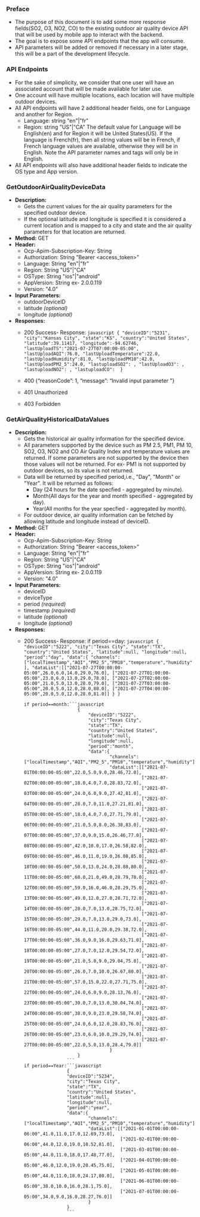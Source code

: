 ### Preface
- The purpose of this document is to add some more response fields(SO2, O3, NO2, CO) to the existing outdoor air quality device API that will be used by mobile app to interact with the backend.
- The goal is to expose some API endpoints that the app will consume.
- API parameters will be added or removed if necessary in a later stage, this will be a part of the development lifecycle.

### API Endpoints
- For the sake of simplicity, we consider that one user will have an associated account that will be made available for later use.
- One account will have multiple locations, each location will have multiple outdoor devices.
- All API endpoints will have 2 additional header fields, one for Language and another for Region.
  - Language: string    "en"|"fr"
  - Region: string      "US"|"CA"
  The default value for Language will be English(en) and for Region it will be United States(US). If the language is French(fr), then all string values will be in French, if French language values are available, otherwise they will be in English. Note the API parameter names and tags will only be in English.
- All API endpoints will also have additional header fields to indicate the OS type and App version.

### GetOutdoorAirQualityDeviceData
- **Description:**
  - Gets the current values for the air quality parameters for the specified outdoor device.
  - If the optional latitude and longitude is specified it is considered a current location and is mapped to a city and state and the air quality parameters for that location are returned.
- **Method:** GET
- **Header:**
  - Ocp-Apim-Subscription-Key: String
  - Authorization: String 	"Bearer <access_token>"
  - Language: String	"en"|"fr"
  - Region: String		"US"|"CA"
  - OSType: String		"ios"|"android"
  - AppVersion: String	ex- 2.0.0.119
  - Version: "4.0"
- **Input Parameters:**
  - outdoorDeviceID
  - latitude *(optional)*
  - longitude *(optional)*
- **Responses:**
  - 200 	Success- Response:
							```javascript
							{
							"deviceID":"5231",
							"city":"Kansas City",
							"state":"KS",
							"country":"United States",
							"latitude":39.11417,
							"longitude":-94.62746,
							"lastUploadTS":"2021-07-27T07:00:00-05:00",
							"lastUploadAQI":76.0,
							"lastUploadTemperature":22.0,
							"lastUploadHumidity":81.0,
							"lastUploadPM10":42.0,
							"lastUploadPM2_5":24.0,
							"lastuploadSO2": ,
							"lastUploadO3": ,
							"lastuploadNO2": ,
							"lastuploadCO": 
							}
							```
	
  - 400     {“reasonCode”: 1, “message”: “Invalid input parameter ”}
  - 401 	Unauthorized
  - 403 	Forbidden


### GetAirQualityHistoricalDataValues
- **Description:**
  - Gets the historical air quality information for the specified device.
  - All parameters supported by the device such as PM 2.5, PM1, PM 10, SO2, O3, NO2 and CO Air Quality Index and temperature values are returned. If some parameters are not supported by the device then those values will not be returned. For ex- PM1 is not supported by outdoor devices, so its value is not returned.
  - Data will be returned by specified period,i.e., "Day", "Month" or "Year". It will be returned as follows:
    - Day (24 hours for the date specfied - aggregated by minute).
	- Month(All days for the year and month specified  - aggregated by day).
	- Year(All months for the year specfied - aggregated by month).
  - For outdoor device, air quality information can be fetched by allowing latitude and longitude instead of deviceID.
- **Method:** GET
- **Header:** 
  - Ocp-Apim-Subscription-Key: String
  - Authorization: String 	"Bearer <access_token>"
  - Language: String	"en"|"fr"
  - Region: String		"US"|"CA"
  - OSType: String		"ios"|"android"
  - AppVersion: String	ex- 2.0.0.119
  - Version: "4.0"
- **Input Parameters:**
  - deviceID
  - deviceType
  - period *(required)*
  - timestamp *(required)*
  - latitude *(optional)*
  - longitude *(optional)*
- **Responses:**
  - 200 	Success- Response:
		if period==day:	
		```javascript
		{
		"deviceID":"5222",
		"city":"Texas City",
		"state":"TX",
		"country":"United States",
		"latitude":null,
		"longitude":null,
		"period":"day",
		"data":{
		"channels":["localTimestamp","AQI","PM2_5","PM10","temperature","humidity"],
		"dataList":[["2021-07-27T00:00:00-05:00",26.0,6.0,14.0,29.0,76.0],
					["2021-07-27T01:00:00-05:00",23.0,6.0,13.0,29.0,78.0],
					["2021-07-27T02:00:00-05:00",21.0,5.0,13.0,28.0,79.0],
					["2021-07-27T03:00:00-05:00",20.0,5.0,12.0,28.0,80.0],
					["2021-07-27T04:00:00-05:00",20.0,5.0,12.0,28.0,81.0]]
				}
		}
		```
							
		if period==month:```javascript
							{
								"deviceID":"5222",
								"city":"Texas City",
								"state":"TX",
								"country":"United States",
								"latitude":null,
								"longitude":null,
								"period":"month",
								"data":{
										"channels":["localTimestamp","AQI","PM2_5","PM10","temperature","humidity"],
										"dataList":[["2021-07-01T00:00:00-05:00",22.0,5.0,9.0,28.46,72.0],
													["2021-07-02T00:00:00-05:00",18.0,4.0,7.0,28.83,72.0],
													["2021-07-03T00:00:00-05:00",24.0,6.0,9.0,27.42,81.0],
													["2021-07-04T00:00:00-05:00",28.0,7.0,11.0,27.21,81.0],
													["2021-07-05T00:00:00-05:00",18.0,4.0,7.0,27.71,79.0],
													["2021-07-06T00:00:00-05:00",21.0,5.0,8.0,26.38,83.0],
													["2021-07-07T00:00:00-05:00",37.0,9.0,15.0,26.46,77.0],
													["2021-07-08T00:00:00-05:00",42.0,10.0,17.0,26.58,82.0],
													["2021-07-09T00:00:00-05:00",46.0,11.0,19.0,26.08,85.0],
													["2021-07-10T00:00:00-05:00",50.0,13.0,24.0,28.88,80.0],
													["2021-07-11T00:00:00-05:00",68.0,21.0,49.0,28.79,78.0],
													["2021-07-12T00:00:00-05:00",59.0,16.0,46.0,28.29,75.0],
													["2021-07-13T00:00:00-05:00",49.0,12.0,27.0,28.71,72.0],
													["2021-07-14T00:00:00-05:00",28.0,7.0,13.0,28.75,72.0],
													["2021-07-15T00:00:00-05:00",29.0,7.0,13.0,29.0,73.0],
													["2021-07-16T00:00:00-05:00",44.0,11.0,20.0,29.38,72.0],
													["2021-07-17T00:00:00-05:00",36.0,9.0,16.0,29.63,71.0],
													["2021-07-18T00:00:00-05:00",27.0,7.0,12.0,29.54,72.0],
													["2021-07-19T00:00:00-05:00",21.0,5.0,9.0,29.04,75.0],
													["2021-07-20T00:00:00-05:00",26.0,7.0,10.0,26.67,80.0],
													["2021-07-21T00:00:00-05:00",57.0,15.0,22.0,27.71,75.0],
													["2021-07-22T00:00:00-05:00",24.0,6.0,9.0,28.13,76.0],
													["2021-07-23T00:00:00-05:00",30.0,7.0,13.0,30.04,74.0],
													["2021-07-24T00:00:00-05:00",38.0,9.0,23.0,29.58,74.0],
													["2021-07-25T00:00:00-05:00",24.0,6.0,12.0,28.83,76.0],
													["2021-07-26T00:00:00-05:00",23.0,6.0,10.0,29.29,74.0],
													["2021-07-27T00:00:00-05:00",22.0,5.0,13.0,28.4,79.0]]
										}
							}
						```
		if period==Year:```javascript
						{
						"deviceID":"5234",
						"city":"Texas City",
						"state":"TX",
						"country":"United States",
						"latitude":null,
						"longitude":null,
						"period":"year",
						"data":{
								"channels":["localTimestamp","AQI","PM2_5","PM10","temperature","humidity"],
								"dataList":[["2021-01-01T00:00:00-06:00",41.0,11.0,17.0,12.69,73.0],
											["2021-02-01T00:00:00-06:00",44.0,12.0,19.0,10.52,81.0],
											["2021-03-01T00:00:00-05:00",44.0,11.0,18.0,17.48,77.0],
											["2021-04-01T00:00:00-05:00",46.0,12.0,19.0,20.45,75.0],
											["2021-05-01T00:00:00-05:00",44.0,11.0,18.0,24.17,80.0],
											["2021-06-01T00:00:00-05:00",38.0,10.0,16.0,28.1,75.0],
											["2021-07-01T00:00:00-05:00",34.0,9.0,16.0,28.27,76.0]]
								}
						}
						```
						
		
							
							